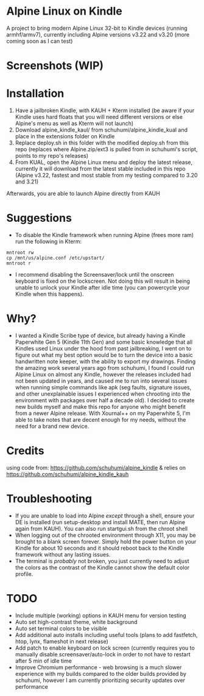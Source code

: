 # Alpine Linux on Kindle
A project to bring modern Alpine Linux 32-bit to Kindle devices (running armhf/armv7), currently including Alpine versions v3.22 and v3.20 (more coming soon as I can test)

# Screenshots (WIP)

# Installation
1. Have a jailbroken Kindle, with KAUH + Kterm installed (be aware if your Kindle uses hard floats that you will need different versions or else Alpine's menu as well as Kterm will not launch)
2. Download alpine_kindle_kaul/ from schuhumi/alpine_kindle_kual and place in the extensions folder on Kindle
3. Replace deploy.sh in this folder with the modified deploy.sh from this repo (replaces where Alpine.zip/ext3 is pulled from in schuhumi's script, points to my repo's releases)
4. From KUAL, open the Alpine Linux menu and deploy the latest release, currently it will download from the latest stable included in this repo (Alpine v3.22, fastest and most stable from my testing compared to 3.20 and 3.21)

Afterwards, you are able to launch Alpine directly from KAUH

# Suggestions
- To disable the Kindle framework when running Alpine (frees more ram) run the following in Kterm:
```
mntroot rw
cp /mnt/us/alpine.conf /etc/upstart/
mntroot r
```
- I recommend disabling the Screensaver/lock until the onscreen keyboard is fixed on the lockscreen. Not doing this will result in being unable to unlock your Kindle after idle time (you can powercycle your Kindle when this happens).

# Why?
- I wanted a Kindle Scribe type of device, but already having a Kindle Paperwhite Gen 5 (Kindle 11th Gen) and some basic knowledge that all Kindles used Linux under the hood from past jailbreaking, I went on to figure out what my best option would be to turn the device into a basic handwritten note keeper, with the ability to export my drawings. Finding the amazing work several years ago from schuhumi, I found I could run Alpine Linux on almost any Kindle, however the releases included had not been updated in years, and caused me to run into several issues when running simple commands like apk (seg faults, signature issues, and other unexplainable issues I experienced when chrooting into the environment with packages over half a decade old). I decided to create new builds myself and make this repo for anyone who might benefit from a newer Alpine release. With Xournal++ on my Paperwhite 5, I'm able to take notes that are decent enough for my needs, without the need for a brand new device.

# Credits
using code from: https://github.com/schuhumi/alpine_kindle & relies on https://github.com/schuhumi/alpine_kindle_kauh

# Troubleshooting
- If you are unable to load into Alpine *except* through a shell, ensure your DE is installed (run setup-desktop and install MATE, then run Alpine again from KAUH). You can also run startgui.sh from the chroot shell
- When logging out of the chrooted environment through X11, you may be brought to a blank screen forever. Simply hold the power button on your Kindle for about 10 seconds and it should reboot back to the Kindle framework without any lasting issues.
- The terminal is *probably* not broken, you just currently need to adjust the colors as the contrast of the Kindle cannot show the default color profile.

# TODO
- Include multiple (working) options in KAUH menu for version testing
- Auto set high-contrast theme, white background
- Auto set terminal colors to be visible
- Add additional auto installs including useful tools (plans to add fastfetch, htop, lynx, flameshot in next release)
- Add patch to enable keyboard on lock screen (currently requires you to manually disable screensaver/auto-lock in order to not have to restart after 5 min of idle time
- Improve Chromium performance - web browsing is a much slower experience with my builds compared to the older builds provided by schuhumi, however I am currently prioritizing security updates over performance
